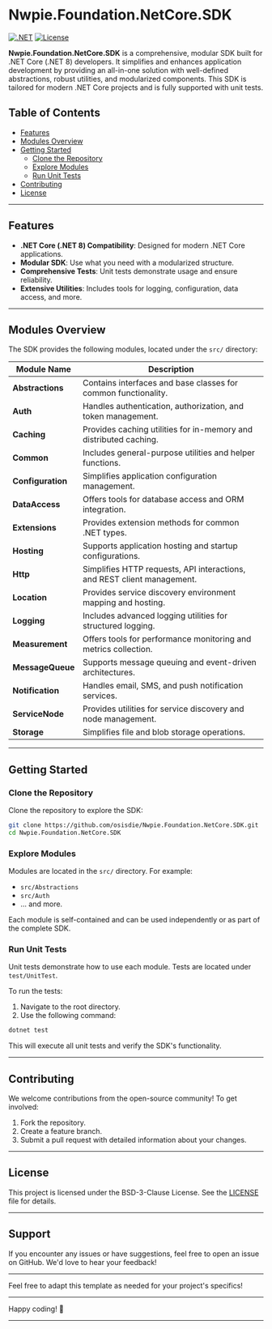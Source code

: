 ﻿# Nwpie.Foundation.NetCore.SDK

[![.NET](https://img.shields.io/badge/.NET-8.0-blue.svg)](https://dotnet.microsoft.com/download/dotnet/8.0)
[![License](https://img.shields.io/badge/license-BSD%203--Clause-blue.svg)](LICENSE)

**Nwpie.Foundation.NetCore.SDK** is a comprehensive, modular SDK built for .NET Core (.NET 8) developers. It simplifies and enhances application development by providing an all-in-one solution with well-defined abstractions, robust utilities, and modularized components. This SDK is tailored for modern .NET Core projects and is fully supported with unit tests.

## Table of Contents
- [Features](#features)
- [Modules Overview](#modules-overview)
- [Getting Started](#getting-started)
  - [Clone the Repository](#clone-the-repository)
  - [Explore Modules](#explore-modules)
  - [Run Unit Tests](#run-unit-tests)
- [Contributing](#contributing)
- [License](#license)

---

## Features
- **.NET Core (.NET 8) Compatibility**: Designed for modern .NET Core applications.
- **Modular SDK**: Use what you need with a modularized structure.
- **Comprehensive Tests**: Unit tests demonstrate usage and ensure reliability.
- **Extensive Utilities**: Includes tools for logging, configuration, data access, and more.

---

## Modules Overview
The SDK provides the following modules, located under the `src/` directory:

| Module Name         | Description                                                                 |
|---------------------|-----------------------------------------------------------------------------|
| **Abstractions**    | Contains interfaces and base classes for common functionality.              |
| **Auth**            | Handles authentication, authorization, and token management.                |
| **Caching**         | Provides caching utilities for in-memory and distributed caching.           |
| **Common**          | Includes general-purpose utilities and helper functions.                    |
| **Configuration**   | Simplifies application configuration management.                            |
| **DataAccess**      | Offers tools for database access and ORM integration.                       |
| **Extensions**      | Provides extension methods for common .NET types.                           |
| **Hosting**         | Supports application hosting and startup configurations.                    |
| **Http**            | Simplifies HTTP requests, API interactions, and REST client management.     |
| **Location**        | Provides service discovery environment mapping and hosting.                 |
| **Logging**         | Includes advanced logging utilities for structured logging.                 |
| **Measurement**     | Offers tools for performance monitoring and metrics collection.             |
| **MessageQueue**    | Supports message queuing and event-driven architectures.                    |
| **Notification**    | Handles email, SMS, and push notification services.                         |
| **ServiceNode**     | Provides utilities for service discovery and node management.               |
| **Storage**         | Simplifies file and blob storage operations.                                |

---

## Getting Started

### Clone the Repository
Clone the repository to explore the SDK:

```bash
git clone https://github.com/osisdie/Nwpie.Foundation.NetCore.SDK.git
cd Nwpie.Foundation.NetCore.SDK
```

### Explore Modules
Modules are located in the `src/` directory. For example:

- `src/Abstractions`
- `src/Auth`
- ... and more.

Each module is self-contained and can be used independently or as part of the complete SDK.

### Run Unit Tests
Unit tests demonstrate how to use each module. Tests are located under `test/UnitTest`.

To run the tests:

1. Navigate to the root directory.
2. Use the following command:

```bash
dotnet test
```

This will execute all unit tests and verify the SDK's functionality.

---

## Contributing
We welcome contributions from the open-source community! To get involved:

1. Fork the repository.
2. Create a feature branch.
3. Submit a pull request with detailed information about your changes.

---

## License
This project is licensed under the BSD-3-Clause License. See the [LICENSE](LICENSE) file for details.

---

## Support
If you encounter any issues or have suggestions, feel free to open an issue on GitHub. We'd love to hear your feedback!

---

Feel free to adapt this template as needed for your project's specifics!

---

Happy coding! 🚀

---
